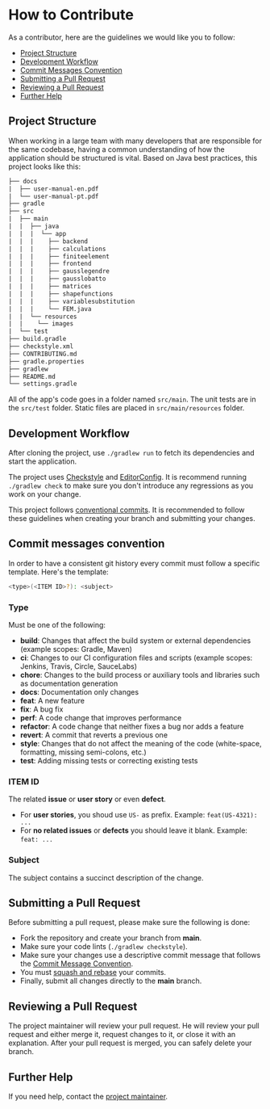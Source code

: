 # How to Contribute

As a contributor, here are the guidelines we would like you to follow:

- [Project Structure](#project-structure)
- [Development Workflow](#development-workflow)
- [Commit Messages Convention](#commit-messages-convention)
- [Submitting a Pull Request](#submitting-a-pull-request)
- [Reviewing a Pull Request](#reviewing-a-pull-request)
- [Further Help](#further-help)

## Project Structure

When working in a large team with many developers that are responsible for the same codebase, having a common understanding of how the application should be structured is vital.
Based on Java best practices, this project looks like this:

```html
├── docs
|  ├── user-manual-en.pdf
|  └── user-manual-pt.pdf
├── gradle
├── src
|  ├── main
|  |  ├── java
|  |  |  └── app
|  |  |    ├── backend
|  |  |    ├── calculations
|  |  |    ├── finiteelement
|  |  |    ├── frontend
|  |  |    ├── gausslegendre
|  |  |    ├── gausslobatto
|  |  |    ├── matrices
|  |  |    ├── shapefunctions
|  |  |    ├── variablesubstitution
|  |  |    └── FEM.java
|  |  └── resources
|  |    └── images
|  └── test
├── build.gradle
├── checkstyle.xml
├── CONTRIBUTING.md
├── gradle.properties
├── gradlew
├── README.md
└── settings.gradle
```

All of the app's code goes in a folder named `src/main`.
The unit tests are in the `src/test` folder.
Static files are placed in `src/main/resources` folder.

## Development Workflow

After cloning the project, use `./gradlew run` to fetch its dependencies and start the application.

The project uses [Checkstyle](https://checkstyle.sourceforge.io/) and [EditorConfig](https://editorconfig.org/).
It is recommend running `./gradlew check` to make sure you don't introduce any regressions as you work on your change.

This project follows [conventional commits](https://www.conventionalcommits.org/).
It is recommended to follow these guidelines when creating your branch and submitting your changes.

## Commit messages convention

In order to have a consistent git history every commit must follow a specific template. Here's the template:

```bash
<type>(<ITEM ID>?): <subject>
```

### Type

Must be one of the following:

- **build**: Changes that affect the build system or external dependencies (example scopes: Gradle, Maven)
- **ci**: Changes to our CI configuration files and scripts (example scopes: Jenkins, Travis, Circle, SauceLabs)
- **chore**: Changes to the build process or auxiliary tools and libraries such as documentation generation
- **docs**: Documentation only changes
- **feat**: A new feature
- **fix**: A bug fix
- **perf**: A code change that improves performance
- **refactor**: A code change that neither fixes a bug nor adds a feature
- **revert**: A commit that reverts a previous one
- **style**: Changes that do not affect the meaning of the code (white-space, formatting, missing semi-colons, etc.)
- **test**: Adding missing tests or correcting existing tests

### ITEM ID

The related **issue** or **user story** or even **defect**.

- For **user stories**, you shoud use `US-` as prefix. Example: `feat(US-4321): ...`
- For **no related issues** or **defects** you should leave it blank. Example: `feat: ...`

### Subject

The subject contains a succinct description of the change.

## Submitting a Pull Request

Before submitting a pull request, please make sure the following is done:

- Fork the repository and create your branch from **main**.
- Make sure your code lints (`./gradlew checkstyle`).
- Make sure your changes use a descriptive commit message that follows the [Commit Message Convention](#commit-messages-convention).
- You must [squash and rebase](https://levelup.gitconnected.com/squash-and-rebase-my-method-for-merging-git-branches-3b43c52675b6) your commits.
- Finally, submit all changes directly to the **main** branch.

## Reviewing a Pull Request

The project maintainer will review your pull request.
He will review your pull request and either merge it, request changes to it, or close it with an explanation.
After your pull request is merged, you can safely delete your branch.

## Further Help

If you need help, contact the [project maintainer](mailto:asousafilipe@hotmail.com).

